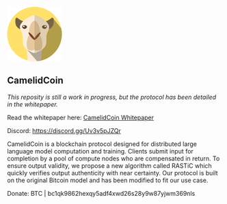 ![CamelidCoin Logo](./docs/logo.png)
## CamelidCoin

*This reposity is still a work in progress, but the protocol has been detailed in the whitepaper.*

Read the whitepaper here: [CamelidCoin Whitepaper](https://www.camelidcoin.org/whitepaper.pdf)

Discord: https://discord.gg/Uv3v5pJZQr

CamelidCoin is a blockchain protocol designed for distributed large language model computation and training. Clients submit input for completion by a pool of compute nodes who are compensated in return. To ensure output validity, we propose a new algorithm called RASTiC which quickly verifies output authenticity with near certainty. Our protocol is built on the original Bitcoin model and has been modified to fit our use case. 

Donate: BTC | bc1qk9862hexqy5adf4xwd26s28y9w87yjwm369nls
